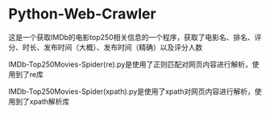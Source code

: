 # Python-Web-Crawler
这是一个获取IMDb的电影top250相关信息的一个程序，获取了电影名、排名、评分、时长、发布时间（大概）、发布时间（精确）以及评分人数

IMDb-Top250Movies-Spider(re).py是使用了正则匹配对网页内容进行解析，使用到了re库

IMDb-Top250Movies-Spider(xpath).py是使用了xpath对网页内容进行解析，使用到了xpath解析库
